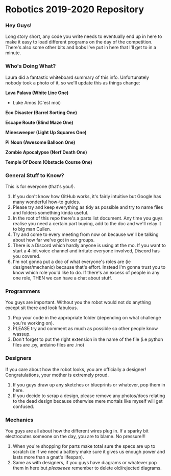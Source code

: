 # Robotics 2019-2020 Repository

### Hey Guys!
Long story short, any code you write needs to eventually end up in here to make it easy to load different programs on the day of the competition. There's also some other bits and bobs I've put in here that I'll get to in a minute.

### Who's Doing What?
Laura did a fantastic whiteboard summary of this info. Unfortunately nobody took a photo of it, so we'll update this as things change:

**Lava Palava (White Line One)**
* Luke Amos (C'est moi)

**Eco Disaster (Barrel Sorting One)**

**Escape Route (Blind Maze One)**

**Minesweeper (Light Up Squares One)**

**Pi Noon (Awesome Balloon One)**

**Zombie Apocalypse (Nerf Death One)**

**Temple Of Doom (Obstacle Course One)**

### General Stuff to Know?
This is for everyone (that's you!). 
1. If you don't know how GitHub works, it's fairly intuitive but Google has many wonderful how-to guides.
2. Please try and keep everything as tidy as possible and try to name files and folders something kinda useful.
3. In the root of this repo there's a parts list document. Any time you guys realise you need a certain part buying, add to the doc and we'll relay it to big man Cullen.
4. Try and come to every meeting from now on because we'll be talking about how far we've got in our groups.
5. There is a Discord which hardly anyone is using at the mo. If you want to start a 4-bit voice channel and irritate everyone involved, Discord has you covered.
6. I'm not gonna put a doc of what everyone's roles are (ie designer/mechanic) because that's effort. Instead I'm gonna trust you to know which role you'd like to do. If there's an excess of people in any one role, THEN we can have a chat about stuff.

### Programmers
You guys are important. Without you the robot would not do anything except sit there and look fabulous. 

1. Pop your code in the appropriate folder (depending on what challenge you're working on).
2. PLEASE try and comment as much as possible so other people know wassup.
3. Don't forget to put the right extension in the name of the file (i.e python files are .py, arduino files are .ino)

### Designers
If you care about how the robot looks, you are officially a designer! Congratulations, your mother is extremely proud.

1. If you guys draw up any sketches or blueprints or whatever, pop them in here.
2. If you decide to scrap a design, please remove any photos/docs relating to the dead design because otherwise mere mortals like myself will get confused.

### Mechanics
You guys are all about how the different wires plug in. If a sparky bit electrocutes someone on the day, you are to blame. No pressure!!!

1. When you're shopping for parts make total sure the specs are up to scratch (ie if we need a battery make sure it gives us enough power and lasts more than a gnat's lifespan).
2. Same as with designers, if you guys have diagrams or whatever pop them in here but *pleaseeee* remember to delete old/rejected diagrams.







